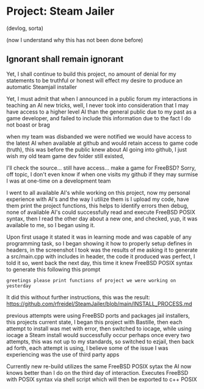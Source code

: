# Project: Steam Jailer
(devlog, sorta)

(now I understand why this has not been done before)

## Ignorant shall remain ignorant

Yet, I shall continue to build this project, no amount of denial for my statements to be truthful or honest will effect my desire to produce an automatic Steamjail installer

Yet, I must admit that when I announced in a public forum my interactions in teaching an AI new tricks, well, I never took into consideration that I may have access to a 
higher level AI than the general public due to my past as a game developer, and failed to include this information due to the fact I do not boast or brag

when my team was disbanded we were notified we would have access to the latest AI when available at github and would retain access to game code (truth), this was before the public knew about AI going into github, I just wish my old team game dev folder still existed, 

I'll check the source... still have access... make a game for FreeBSD? Sorry, off topic, I don't even know if when one visits my github if they may surmise I was at one-time on a development team

I went to all available AI's while working on this project, now my personal experience with AI's and the way I utilize them is I upload my code, have them print the project functions, this helps to identify errors then debug, none of available AI's could successfully read and execute FreeBSD POSIX
syntax, then I read the other day about a new one, and checked, yup, it was available to me, so I began using it.

Upon first usage it stated it was in learning mode and was capable of any programming task, so I began showing it how to properly setup defines in headers, in the screenshot I took was the results of me asking it to generate a src/main.cpp with includes in header, the code it produced was perfect, I told it so, went back the next day, this time it knew FreeBSD POSIX syntax to generate this following this prompt
    
    greetings please print functions of project we were working on yesterday

It did this without further instructions, this was the result: https://github.com/rfreidel/SteamJailer/blob/main/INSTALL_PROCESS.md

previous attempts were using FreeBSD ports and packages jail installers, this projects current state, I began this project with Bastille, then each attempt to install was met with error, then switched to iocage, while using iocage a Steam install would successfully occur perhaps once every two attempts, this was not up to my standards, so switched to ezjail, then back ad forth, each attempt is using, I believe some of the issue I was experiencing was the use of third party apps

Currently new re-build utilizes the same FreeBSD POSIX sytax the AI now knows better than I do on the third day of interaction.
Executes FreeBSD with POSIX syntax via shell script which will then be exported to c++ POSIX
